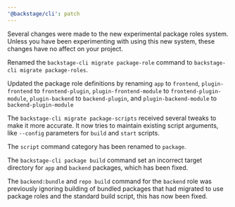 ```yaml
---
'@backstage/cli': patch
---
```


Several changes were made to the new experimental package roles system. Unless you have been experimenting with using this new system, these changes have no affect on your project.

Renamed the `backstage-cli migrate package-role` command to `backstage-cli migrate package-roles`.

Updated the package role definitions by renaming `app` to `frontend`, `plugin-frontend` to `frontend-plugin`, `plugin-frontend-module` to `frontend-plugin-module`, `plugin-backend` to `backend-plugin`, and `plugin-backend-module` to `backend-plugin-module`

The `backstage-cli migrate package-scripts` received several tweaks to make it more accurate. It now tries to maintain existing script arguments, like `--config` parameters for `build` and `start` scripts.

The `script` command category has been renamed to `package`.

The `backstage-cli package build` command set an incorrect target directory for `app` and `backend` packages, which has been fixed.

The `backend:bundle` and `repo build` command for the `backend` role was previously ignoring building of bundled packages that had migrated to use package roles and the standard build script, this has now been fixed.
